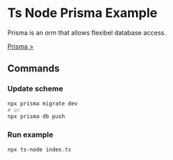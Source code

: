 # Ts Node Prisma Example

Prisma is an orm that allows flexibel database access.

[Prisma >](https://prisma.io)

## Commands

### Update scheme

```ps1
npx prisma migrate dev
# or
npx prisma db push
```

### Run example

```ps1
npx ts-node index.ts
```
